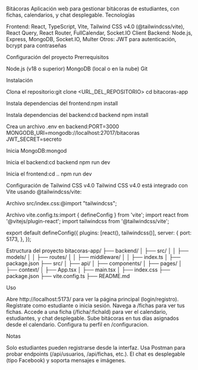 Bitácoras
Aplicación web para gestionar bitácoras de estudiantes, con fichas, calendarios, y chat desplegable.
Tecnologías

Frontend: React, TypeScript, Vite, Tailwind CSS v4.0 (@tailwindcss/vite), React Query, React Router, FullCalendar, Socket.IO Client
Backend: Node.js, Express, MongoDB, Socket.IO, Multer
Otros: JWT para autenticación, bcrypt para contraseñas

Configuración del proyecto
Prerrequisitos

Node.js (v18 o superior)
MongoDB (local o en la nube)
Git

Instalación

Clona el repositorio:git clone <URL_DEL_REPOSITORIO>
cd bitacoras-app


Instala dependencias del frontend:npm install


Instala dependencias del backend:cd backend
npm install


Crea un archivo .env en backend:PORT=3000
MONGODB_URI=mongodb://localhost:27017/bitacoras
JWT_SECRET=secreto


Inicia MongoDB:mongod


Inicia el backend:cd backend
npm run dev


Inicia el frontend:cd ..
npm run dev



Configuración de Tailwind CSS v4.0
Tailwind CSS v4.0 está integrado con Vite usando @tailwindcss/vite:

Archivo src/index.css:@import "tailwindcss";


Archivo vite.config.ts:import { defineConfig } from 'vite';
import react from '@vitejs/plugin-react';
import tailwindcss from '@tailwindcss/vite';

export default defineConfig({
  plugins: [react(), tailwindcss()],
  server: {
    port: 5173,
  },
});



Estructura del proyecto
bitacoras-app/
├── backend/
│   ├── src/
│   │   ├── models/
│   │   ├── routes/
│   │   ├── middleware/
│   │   ├── index.ts
│   ├── package.json
├── src/
│   ├── api/
│   ├── components/
│   ├── pages/
│   ├── context/
│   ├── App.tsx
│   ├── main.tsx
│   ├── index.css
├── package.json
├── vite.config.ts
├── README.md

Uso

Abre http://localhost:5173/ para ver la página principal (login/registro).
Regístrate como estudiante o inicia sesión.
Navega a /fichas para ver tus fichas.
Accede a una ficha (/ficha/:fichaId) para ver el calendario, estudiantes, y chat desplegable.
Sube bitácoras en tus días asignados desde el calendario.
Configura tu perfil en /configuracion.

Notas

Solo estudiantes pueden registrarse desde la interfaz.
Usa Postman para probar endpoints (/api/usuarios, /api/fichas, etc.).
El chat es desplegable (tipo Facebook) y soporta mensajes e imágenes.
